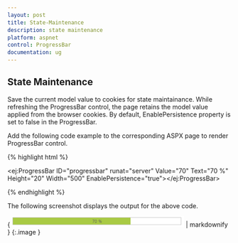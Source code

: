 ```yaml
---
layout: post
title: State-Maintenance
description: state maintenance
platform: aspnet
control: ProgressBar
documentation: ug
---
```


## State Maintenance

Save the current model value to cookies for state maintainance. While refreshing the ProgressBar control, the page retains the model value applied from the browser cookies. By default, EnablePersistence property is set to false in the ProgressBar.

Add the following code example to the corresponding ASPX page to render ProgressBar control.

{% highlight html %}



<ej:ProgressBar ID="progressbar" runat="server" Value="70" Text="70 %"   Height="20" Width="500" EnablePersistence="true"></ej:ProgressBar>





{% endhighlight %}

The following screenshot displays the output for the above code.

{ ![](State-Maintenance_images/State-Maintenance_img1.png) | markdownify }
{:.image }


